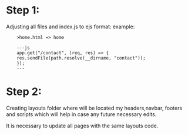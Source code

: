 # Step 1:

Adjusting all files and index.js to ejs format:
    example:
        
        >home.html => home
             
        ---js
        app.get("/contact", (req, res) => {
        res.sendFile(path.resolve(__dirname, "contact"));
        });
        ---
    
# Step 2:

Creating layouts folder where will be located my headers,navbar, footers and scripts which will help in case any future necessary edits.

It is necessary to update all pages with the same layouts code.